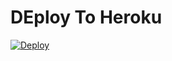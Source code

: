 # DEploy To Heroku
[![Deploy](https://www.herokucdn.com/deploy/button.svg)](https://heroku.com/deploy?template=https://github.com/Danyga2020/7.1-direct)
